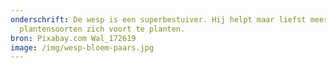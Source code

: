 ```yaml
---
onderschrift: De wesp is een superbestuiver. Hij helpt maar liefst meer dan 1000
  plantensoorten zich voort te planten.
bron: Pixabay.com Wal_172619
image: /img/wesp-bloem-paars.jpg
---
```

